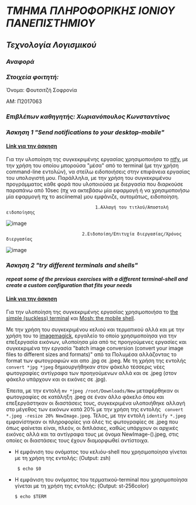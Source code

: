 # ***ΤΜΗΜΑ ΠΛΗΡΟΦΟΡΙΚΗΣ ΙΟΝΙΟΥ ΠΑΝΕΠΙΣΤΗΜΙΟΥ***
## ***Τεχνολογία Λογισμικού***
### ***Αναφορά***

### ***Στοιχεία φοιτητή:*** 

Όνομα: Φουτσιτζή Σοφρονία

AM: Π2017063

### ***Επιβλέπων καθηγητής: Χωριανόπουλος Κωνσταντίνος***

   
   ### ***Άσκηση 1 "Send notifications to your desktop-mobile"***
   
   #### [Link για την άσκηση](https://asciinema.org/a/wZhReoAb7YDQq6O8ZlLZVWfbw)
   
   Για την υλοποίηση της συγκεκριμένης εργασίας χρησιμοποιήσα το [ntfy](https://github.com/dschep/ntfy), με την χρήση του οποίου μπορούσα "μέσα" από το terminal (με την χρήση command-line εντολών), να στείλω ειδοποιήσεις στην επιφάνεια εργασίας του υπολογιστή μου. Παράλληλα, με την χρήση του συγκεκριμένου προγράμματος κάθε φορά που υλοποιούσα με διεργασία που διαρκούσε παραπάνω από 10sec (πχ να ακτεβάσω μία εφαρμογή ή να χρησιμοποιήσω μία εφαρμογή πχ το asciinema) μου εμφάνιζε, αυτομάτως, ειδοποίηση.

                                      1.Αλλαγή του τιτλού/Αποστολή ειδοποίησης
![image](https://github.com/fsofronia/sw/blob/P2017063/projects/2017063/screen03.jpg)


 
                                 2.Ειδοποίση/Επιτυχία διεργασίας/Χρόνος διεργασίας   
![image](https://github.com/fsofronia/sw/blob/P2017063/projects/2017063/screen04.jpg)
   
   
   
   
    
    
    
    
### ***Άσκηση 2 "try different terminals and shells"***
   #### ***repeat some of the previous exercises with a different terminal-shell and create a custom configuration that fits your needs***
   
   #### [Link για την άσκηση](https://asciinema.org/a/oTJZq0Fe6blPNT40QYy13irV8)
   
   Για την υλοποίηση της συγκεκριμένης εργασίας χρησιμοποιήσα το [the simple (suckless) terminal](https://github.com/LukeSmithxyz/st) και [Mosh: the mobile shell](https://github.com/mobile-shell/mosh). 
   
   Με την χρήση του συγκεκριμένου κελιού και τερματικού αλλά και με την χρήση του το [imagemagick](https://www.howtogeek.com/109369/how-to-quickly-resize-convert-modify-images-from-the-linux-terminal/), εργαλείο το οποίο χρησιμοποίησα για την επεξεργασία εικόνων, υλοποίησα μία από τις προηγούμενες εργασίες και συγκεκριμένα την εργασία "batch image conversion (convert your image files to different sizes and formats)" από τα Πολυμέσα αλλάζοντας το format των φωτογραφιών και απο .jpg σε .jpeg. Με τη χρήση της εντολής `convert *jpg *jpeg` δημιουργήθηκαν στον φάκελο  τέσσερις νέες φωτογραφίες αντίγραφα των προηγούμενων αλλά και σε .jpeg (στον φάκελο υπάρχουν και οι εικόνες σε .jpg).

   Έπειτα, με την εντολή `mv *jpeg /root/Downloads/New` μεταφέρθηκαν οι φωτογραφίες σε κατάληξη .jpeg σε έναν άλλο φάκελο όπου και επεξεργάστηκαν οι διαστάσεις τους, συγκεκριμένα υλοποιήθηκε αλλαγή στο μέγεθος των εικόνων κατά 20% με την χρήση της εντολής ` convert *.jpeg -resize 20% NewImage.jpeg`. Τέλος, με την εντολή `identify *.jpeg ` εμφανίστηκαν οι πληροφορίες για όλες τις φωτογραφίες σε .jpeg που όπως φαίνεται είναι, πλεόν, οι διπλάσιες, καθώς υπάρχουν οι αρχικές εικόνες αλλά και τα αντίγραφα τους με όνομα NewImage-().jpeg, στις οποίες οι διαστάσεις τους έχουν διαμορφωθεί αντίστοιχα.

   
 - Η εμφάνιση του ονόματος του κελιόυ-shell που χρησιμοποίησα γίνεται με τη χρήση της εντολής: (Output: zsh)
 
        $ echo $0
  
  - Η εμφάνιση του ονόματος του τερματικού-terminal που χρησιμοποίησα γίνεται με τη χρήση της εντολής: (Output: st-256color)
         
        $ echo $TERM 


